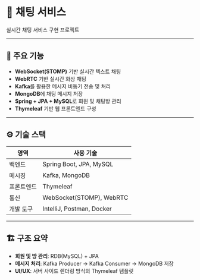 # 💬 채팅 서비스
실시간 채팅 서비스 구현 프로젝트

---

## 🧩 주요 기능

- **WebSocket(STOMP)** 기반 실시간 텍스트 채팅
- **WebRTC** 기반 실시간 화상 채팅
- **Kafka**를 활용한 메시지 비동기 전송 및 처리
- **MongoDB**에 채팅 메시지 저장
- **Spring + JPA + MySQL**로 회원 및 채팅방 관리
- **Thymeleaf** 기반 웹 프론트엔드 구성

---

## ⚙️ 기술 스택

| **영역**  | **사용 기술**                     |
|----------|-------------------------------|
| 백엔드     | Spring Boot, JPA, MySQL       |
| 메시징     | Kafka, MongoDB            |
| 프론트엔드   | Thymeleaf                     |
| 통신      | WebSocket(STOMP), WebRTC      |
| 개발 도구   | IntelliJ, Postman, Docker     |

---

## 🏗️ 구조 요약

- **회원 및 방 관리**: RDB(MySQL) + JPA
- **메시지 처리**: Kafka Producer → Kafka Consumer → MongoDB 저장
- **UI/UX**: 서버 사이드 렌더링 방식의 Thymeleaf 템플릿  
